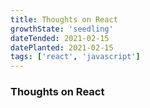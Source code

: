 ```yaml
---
title: Thoughts on React
growthState: 'seedling'
dateTended: 2021-02-15
datePlanted: 2021-02-15
tags: ['react', 'javascript']
---
```



### Thoughts on React
